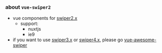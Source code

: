### about `vue-swiper2`
- vue components for [swiper2.x](https://2.swiper.com.cn/demo/index.html)
  - support:
    - nuxtjs
    - ie9
- if you want to use [swiper3.x](https://3.swiper.com.cn/) or [swiper4.x](http://4.swiper.com.cn/), please go [vue-awesome-swiper](https://github.com/surmon-china/vue-awesome-swiper)
